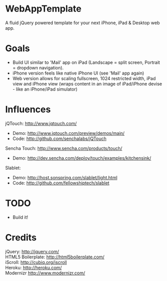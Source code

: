 WebAppTemplate
====================
A fluid jQuery powered template for your next iPhone, iPad & Desktop web app.


Goals
====================
 * Build UI similar to 'Mail' app on iPad (Landscape = split screen, Portrait = dropdown navigation).  
 * iPhone version feels like native iPhone UI (see 'Mail' app again)  
 * Web version allows for scaling fullscreen, 1024 restricted width, iPad view and iPhone view (wraps content in an image of iPad/iPhone devise - like an iPhone/iPad simulator)  


Influences
====================
jQTouch: http://www.jqtouch.com/  
 * Demo: http://www.jqtouch.com/preview/demos/main/  
 * Code: http://github.com/senchalabs/jQTouch  

Sencha Touch: http://www.sencha.com/products/touch/  
 * Demo: http://dev.sencha.com/deploy/touch/examples/kitchensink/  

Slablet: 
 * Demo: http://host.sonspring.com/slablet/light.html  
 * Code: http://github.com/fellowshiptech/slablet  


TODO
====================
 * Build it!


Credits
=====================
jQuery: http://jquery.com/  
HTML5 Boilerplate: http://html5boilerplate.com/  
iScroll: http://cubiq.org/iscroll  
Heroku: http://heroku.com/  
Modernizr http://www.modernizr.com/  

